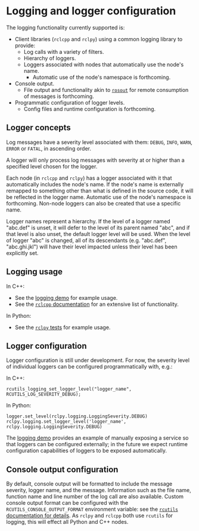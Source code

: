 # Logging and logger configuration

The logging functionality currently supported is:
- Client libraries (`rclcpp` and `rclpy`) using a common logging library to provide:
  - Log calls with a variety of filters.
  - Hierarchy of loggers.
  - Loggers associated with nodes that automatically use the node's name.
    - Automatic use of the node's namespace is forthcoming.
- Console output.
  - File output and functionality akin to [`rosout`](http://wiki.ros.org/rosout) for remote consumption of messages is forthcoming.
- Programmatic configuration of logger levels.
  - Config files and runtime configuration is forthcoming.

## Logger concepts

Log messages have a severity level associated with them: `DEBUG`, `INFO`, `WARN`, `ERROR` or `FATAL`, in ascending order.

A logger will only process log messages with severity at or higher than a specified level chosen for the logger.

Each node (in `rclcpp` and `rclpy`) has a logger associated with it that automatically includes the node's name.
If the node's name is externally remapped to something other than what is defined in the source code, it will be reflected in the logger name.
Automatic use of the node's namespace is forthcoming.
Non-node loggers can also be created that use a specific name.

Logger names represent a hierarchy.
If the level of a logger named "abc.def" is unset, it will defer to the level of its parent named "abc", and if that level is also unset, the default logger level will be used.
When the level of logger "abc" is changed, all of its descendants (e.g. "abc.def", "abc.ghi.jkl") will have their level impacted unless their level has been explicitly set.

## Logging usage

<!-- the `rclcpp` documentation won't include logging until we make a new doc dump -->
In C++:
- See the [logging demo]() for example usage.
- See the [`rclcpp` documentation]() for an extensive list of functionality.

In Python:
- See the [`rclpy` tests](https://github.com/ros2/rclpy/blob/master/rclpy/test/test_logging.py) for example usage.

## Logger configuration

Logger configuration is still under development.
For now, the severity level of individual loggers can be configured programmatically with, e.g.:

In C++:
```
rcutils_logging_set_logger_level("logger_name", RCUTILS_LOG_SEVERITY_DEBUG);
```

In Python:
```
logger.set_level(rclpy.logging.LoggingSeverity.DEBUG)
rclpy.logging.set_logger_level('logger_name', rclpy.logging.LoggingSeverity.DEBUG)
```

The [logging demo]() provides an example of manually exposing a service so that loggers can be configured externally; in the future we expect runtime configuration capabilities of loggers to be exposed automatically.

## Console output configuration

<!-- the rcutils docs won't mention this env var until we make a new doc dump -->
By default, console output will be formatted to include the message severity, logger name, and the message.
Information such as the file name, function name and line number of the log call are also available.
Custom console output format can be configured with the `RCUTILS_CONSOLE_OUTPUT_FORMAT` environment variable: see the [`rcutils` documentation for details]().
As `rclpy` and `rclcpp` both use `rcutils` for logging, this will effect all Python and C++ nodes.